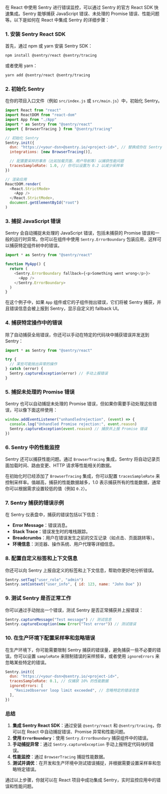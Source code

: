 在 React 中使用 Sentry 进行错误监控，可以通过 Sentry 的官方 React SDK 快速集成。Sentry 能够捕获 JavaScript 错误、未处理的 Promise 错误、性能问题等。以下是如何在 React 中集成 Sentry 的详细步骤：

### 1. **安装 Sentry React SDK**

首先，通过 npm 或 yarn 安装 Sentry SDK：

```bash
npm install @sentry/react @sentry/tracing
```

或者使用 yarn：

```bash
yarn add @sentry/react @sentry/tracing
```

### 2. **初始化 Sentry**

在你的项目入口文件（例如 `src/index.js` 或 `src/main.js`）中，初始化 Sentry。

```javascript
import React from "react"
import ReactDOM from "react-dom"
import App from "./App"
import * as Sentry from "@sentry/react"
import { BrowserTracing } from "@sentry/tracing"

// 初始化 Sentry
Sentry.init({
  dsn: "https://<your-dsn>@sentry.io/<project-id>", // 替换成你在 Sentry 项目中的 DSN
  integrations: [new BrowserTracing()],

  // 配置要采样的事务（比如加载页面、用户导航等）以捕获性能问题
  tracesSampleRate: 1.0, // 你可以设置为 0.2 以减少采样率
})

// 渲染应用
ReactDOM.render(
  <React.StrictMode>
    <App />
  </React.StrictMode>,
  document.getElementById("root")
)
```

### 3. **捕捉 JavaScript 错误**

Sentry 会自动捕捉未处理的 JavaScript 错误，包括未捕获的 Promise 错误和一般的运行时异常。你可以在组件中使用 `Sentry.ErrorBoundary` 包装应用，这样可以捕获特定组件树中的错误。

```javascript
import * as Sentry from "@sentry/react"

function MyApp() {
  return (
    <Sentry.ErrorBoundary fallback={<p>Something went wrong</p>}>
      <App />
    </Sentry.ErrorBoundary>
  )
}
```

在这个例子中，如果 `App` 组件或它的子组件抛出错误，它们将被 Sentry 捕获，并且错误信息会被上报到 Sentry，显示自定义的 fallback UI。

### 4. **捕获特定操作中的错误**

除了自动捕获全局错误，你还可以手动在特定的代码块中捕获错误并发送到 Sentry：

```javascript
import * as Sentry from "@sentry/react"

try {
  // 某些可能抛出异常的操作
} catch (error) {
  Sentry.captureException(error) // 手动上报错误
}
```

### 5. **捕捉未处理的 Promise 错误**

Sentry 也可以自动捕捉未处理的 Promise 错误，但如果你需要手动处理这些错误，可以像下面这样使用：

```javascript
window.addEventListener("unhandledrejection", (event) => {
  console.log("Unhandled Promise rejection:", event.reason)
  Sentry.captureException(event.reason) // 捕获并上报 Promise 错误
})
```

### 6. **Sentry 中的性能监控**

Sentry 还可以捕获性能问题。通过 `BrowserTracing` 集成，Sentry 将自动记录页面加载时间、路由变更、HTTP 请求等性能相关的数据。

在初始化时已经添加了 `BrowserTracing` 集成，你可以配置 `tracesSampleRate` 来控制采样率。值越高，捕获的性能数据越多，1.0 表示捕获所有的性能数据，通常你可以根据需求设置较低的值（例如 `0.2`）。

### 7. **Sentry 捕获的错误示例**

在 Sentry 仪表盘中，捕获的错误包括以下信息：

- **Error Message**：错误消息。
- **Stack Trace**：错误发生时的堆栈跟踪。
- **Breadcrumbs**：用户在错误发生之前的交互记录（如点击、页面跳转等）。
- **环境信息**：浏览器、操作系统、用户代理等详细信息。

### 8. **配置自定义标签和上下文信息**

你还可以向 Sentry 上报自定义的标签和上下文信息，帮助你更好地分析错误。

```javascript
Sentry.setTag("user_role", "admin")
Sentry.setContext("user_info", { id: 123, name: "John Doe" })
```

### 9. **测试 Sentry 是否正常工作**

你可以通过手动抛出一个错误，测试 Sentry 是否正常捕获并上报错误：

```javascript
Sentry.captureMessage("Test message") // 测试信息
Sentry.captureException(new Error("Test error")) // 测试错误
```

### 10. **在生产环境下配置采样率和忽略错误**

在生产环境下，你可能需要限制 Sentry 捕获的错误量，避免捕获一些不必要的错误。你可以设置 `sampleRate` 来限制错误的采样频率，或者使用 `ignoreErrors` 来忽略某些特定的错误。

```javascript
Sentry.init({
  dsn: "https://<your-dsn>@sentry.io/<project-id>",
  tracesSampleRate: 0.1, // 仅捕获 10% 的性能数据
  ignoreErrors: [
    "ResizeObserver loop limit exceeded", // 忽略特定的错误信息
  ],
})
```

### 总结

1. **集成 Sentry React SDK**：通过安装 `@sentry/react` 和 `@sentry/tracing`，你可以在 React 中自动捕捉错误、Promise 异常和性能问题。
2. **使用 `ErrorBoundary`**：使用 `Sentry.ErrorBoundary` 捕获组件中的错误。
3. **手动捕捉异常**：通过 `Sentry.captureException` 手动上报特定代码块的错误。
4. **性能监控**：通过 `BrowserTracing` 捕捉性能数据。
5. **测试并调优**：在开发和生产环境中测试错误捕捉，并根据需要设置采样率和忽略特定错误。

通过以上步骤，你就可以在 React 项目中成功集成 Sentry，实时监控应用中的错误和性能问题。
